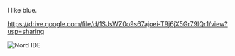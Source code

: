 I like blue.

https://drive.google.com/file/d/1SJsWZ0o9s67ajoei-T9j6jX5Gr79IQr1/view?usp=sharing

![Nord IDE](https://i.postimg.cc/XYq7PtZZ/Nord-Color-Scheme.png)
